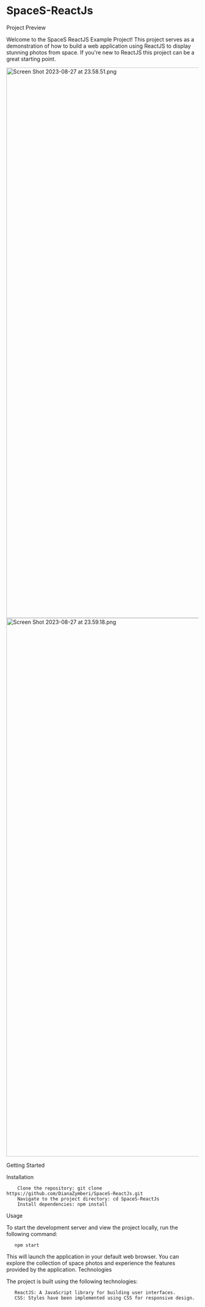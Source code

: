 # SpaceS-ReactJs

Project Preview

Welcome to the SpaceS ReactJS Example Project! This project serves as a demonstration of how to build a web application using ReactJS to display stunning photos from space. If you're new to ReactJS this project can be a great starting point.

<img width="1440" alt="Screen Shot 2023-08-27 at 23.58.51.png" src="https://github.com/DianaZymberi/SpaceS-ReactJs/assets/74629111/f192d663-c39a-4240-b510-458c624d8284">

<img width="1409" alt="Screen Shot 2023-08-27 at 23.59.18.png" src="https://github.com/DianaZymberi/SpaceS-ReactJs/assets/74629111/5354f7c1-7ec0-4156-9e79-f5d54dc62882">


Getting Started

Installation

        Clone the repository: git clone https://github.com/DianaZymberi/SpaceS-ReactJs.git
        Navigate to the project directory: cd SpaceS-ReactJs
        Install dependencies: npm install

Usage

To start the development server and view the project locally, run the following command:

       npm start

This will launch the application in your default web browser. You can explore the collection of space photos and experience the features provided by the application.
Technologies

The project is built using the following technologies:

       ReactJS: A JavaScript library for building user interfaces.
       CSS: Styles have been implemented using CSS for responsive design.
